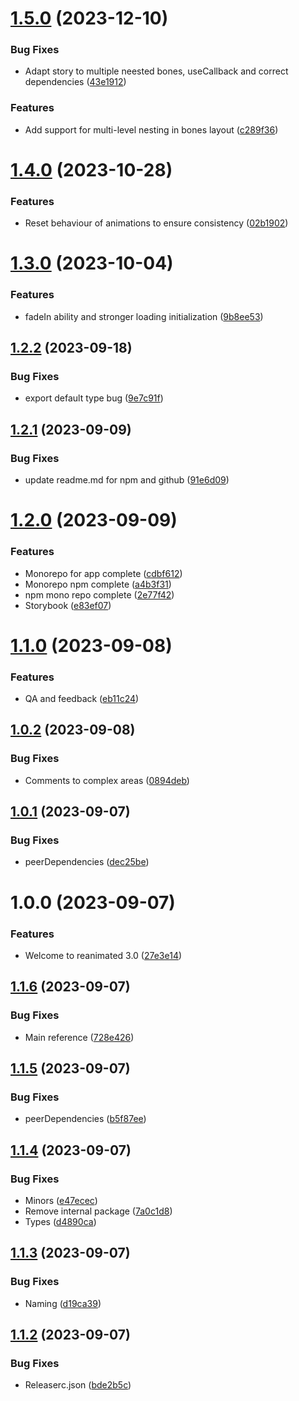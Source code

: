 # [1.5.0](https://github.com/marcuzgabriel/react-native-reanimated-skeleton/compare/v1.4.0...v1.5.0) (2023-12-10)


### Bug Fixes

* Adapt story to multiple neested bones, useCallback and correct dependencies ([43e1912](https://github.com/marcuzgabriel/react-native-reanimated-skeleton/commit/43e1912dae4a9de1701d2217c8cf5f11503068d2))


### Features

* Add support for multi-level nesting in bones layout ([c289f36](https://github.com/marcuzgabriel/react-native-reanimated-skeleton/commit/c289f3661d97a2d2baeba60f98282ca6befc1650))

# [1.4.0](https://github.com/marcuzgabriel/react-native-reanimated-skeleton/compare/v1.3.0...v1.4.0) (2023-10-28)


### Features

* Reset behaviour of animations to ensure consistency ([02b1902](https://github.com/marcuzgabriel/react-native-reanimated-skeleton/commit/02b1902ef869062042cd1c902a4a404cde98d9f0))

# [1.3.0](https://github.com/marcuzgabriel/react-native-reanimated-skeleton/compare/v1.2.2...v1.3.0) (2023-10-04)


### Features

* fadeIn ability and stronger loading initialization ([9b8ee53](https://github.com/marcuzgabriel/react-native-reanimated-skeleton/commit/9b8ee535cdcf22e96276f439814c42c72a3dc7ed))

## [1.2.2](https://github.com/marcuzgabriel/react-native-reanimated-skeleton/compare/v1.2.1...v1.2.2) (2023-09-18)


### Bug Fixes

* export default type bug ([9e7c91f](https://github.com/marcuzgabriel/react-native-reanimated-skeleton/commit/9e7c91f44c6d43545c9df4c9db29eade29549e0a))

## [1.2.1](https://github.com/marcuzgabriel/react-native-reanimated-skeleton/compare/v1.2.0...v1.2.1) (2023-09-09)


### Bug Fixes

* update readme.md for npm and github ([91e6d09](https://github.com/marcuzgabriel/react-native-reanimated-skeleton/commit/91e6d09e572402ce2d1f97cc3109fae216067d8b))

# [1.2.0](https://github.com/marcuzgabriel/react-native-reanimated-skeleton/compare/v1.1.0...v1.2.0) (2023-09-09)


### Features

* Monorepo for app complete ([cdbf612](https://github.com/marcuzgabriel/react-native-reanimated-skeleton/commit/cdbf612f33c5dfaeb59caa8f6d01a85e69cfd372))
* Monorepo npm complete ([a4b3f31](https://github.com/marcuzgabriel/react-native-reanimated-skeleton/commit/a4b3f31f5ebdbb54d9dd25a9081c48a578c97f3f))
* npm mono repo complete ([2e77f42](https://github.com/marcuzgabriel/react-native-reanimated-skeleton/commit/2e77f427d674aa7017735753edb0135c79b8f47e))
* Storybook ([e83ef07](https://github.com/marcuzgabriel/react-native-reanimated-skeleton/commit/e83ef079056be0ba698043fe5b1657e3c60d44c3))

# [1.1.0](https://github.com/marcuzgabriel/react-native-reanimated-skeleton/compare/v1.0.2...v1.1.0) (2023-09-08)


### Features

* QA and feedback ([eb11c24](https://github.com/marcuzgabriel/react-native-reanimated-skeleton/commit/eb11c24a2edcc4aa3e0b837fcd56093aa13e5335))

## [1.0.2](https://github.com/marcuzgabriel/react-native-reanimated-skeleton/compare/v1.0.1...v1.0.2) (2023-09-08)


### Bug Fixes

* Comments to complex areas ([0894deb](https://github.com/marcuzgabriel/react-native-reanimated-skeleton/commit/0894deb97b464895e6852812c8f845ff75a14294))

## [1.0.1](https://github.com/marcuzgabriel/react-native-reanimated-skeleton/compare/v1.0.0...v1.0.1) (2023-09-07)


### Bug Fixes

* peerDependencies ([dec25be](https://github.com/marcuzgabriel/react-native-reanimated-skeleton/commit/dec25bee07d74153b3d5ac2fb869e8b96b922ffb))

# 1.0.0 (2023-09-07)


### Features

* Welcome to reanimated 3.0 ([27e3e14](https://github.com/marcuzgabriel/react-native-reanimated-skeleton/commit/27e3e14e2e576a11267c62e9173af01e79fb6286))

## [1.1.6](https://github.com/marcuzgabriel/react-native-reanimated-skeleton/compare/v1.1.5...v1.1.6) (2023-09-07)


### Bug Fixes

* Main reference ([728e426](https://github.com/marcuzgabriel/react-native-reanimated-skeleton/commit/728e426e96ae9caa5b955bd34f4b80a1c6a6de58))

## [1.1.5](https://github.com/marcuzgabriel/react-native-reanimated-skeleton/compare/v1.1.4...v1.1.5) (2023-09-07)


### Bug Fixes

* peerDependencies ([b5f87ee](https://github.com/marcuzgabriel/react-native-reanimated-skeleton/commit/b5f87ee5d684f31d0a52eb803ccd5bea32926110))

## [1.1.4](https://github.com/marcuzgabriel/react-native-reanimated-skeleton/compare/v1.1.3...v1.1.4) (2023-09-07)


### Bug Fixes

* Minors ([e47ecec](https://github.com/marcuzgabriel/react-native-reanimated-skeleton/commit/e47ecec19a5d437f8946128eef5c6058980b30fd))
* Remove internal package ([7a0c1d8](https://github.com/marcuzgabriel/react-native-reanimated-skeleton/commit/7a0c1d8d8e6f921aaa8a25fb5b1e0c00051aae37))
* Types ([d4890ca](https://github.com/marcuzgabriel/react-native-reanimated-skeleton/commit/d4890ca5509eded2f9ea9577b5c594f46e26428d))

## [1.1.3](https://github.com/marcuzgabriel/react-native-reanimated-skeleton/compare/v1.1.2...v1.1.3) (2023-09-07)


### Bug Fixes

* Naming ([d19ca39](https://github.com/marcuzgabriel/react-native-reanimated-skeleton/commit/d19ca3908ea01ecddea483b4c40c2d0f67e64889))

## [1.1.2](https://github.com/marcuzgabriel/react-native-reanimated-skeleton/compare/v1.1.1...v1.1.2) (2023-09-07)


### Bug Fixes

* Releaserc.json ([bde2b5c](https://github.com/marcuzgabriel/react-native-reanimated-skeleton/commit/bde2b5c1e6b2c05f167771f8e58b9e598b923d59))
